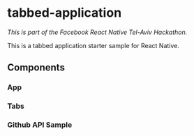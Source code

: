 # tabbed-application

_This is part of the Facebook React Native Tel-Aviv Hackathon._

This is a tabbed application starter sample for React Native.

## Components

### App

### Tabs

### Github API Sample

